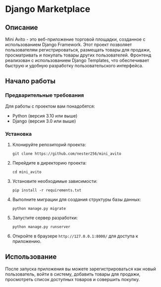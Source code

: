 # Django Marketplace
## Описание
Mini Avito - это веб-приложение торговой площадки, созданное с использованием Django Framework. Этот проект позволяет пользователям регистрироваться, размещать товары для продажи, просматривать и покупать товары других пользователей. Фронтенд реализован с использованием Django Templates, что обеспечивает быструю и удобную разработку пользовательского интерфейса.

## Начало работы

### Предварительные требования
Для работы с проектом вам понадобятся:
- Python (версия 3.10 или выше)
- Django (версия 3.0 или выше)

### Установка
1. Клонируйте репозиторий проекта:
   ```
   git clone https://github.com/nester256/mini_avito
   ```
2. Перейдите в директорию проекта:
   ```
   cd mini_avito
   ```
3. Установите необходимые зависимости:
   ```
   pip install -r requirements.txt
   ```
4. Выполните миграции для создания структуры базы данных:
   ```
   python manage.py migrate
   ```
5. Запустите сервер разработки:
   ```
   python manage.py runserver
   ```
6. Откройте в браузере `http://127.0.0.1:8000/` для доступа к приложению.

## Использование
После запуска приложения вы можете зарегистрироваться как новый пользователь, войти в систему, добавить товары для продажи, просмотреть список доступных товаров и совершить покупку.
